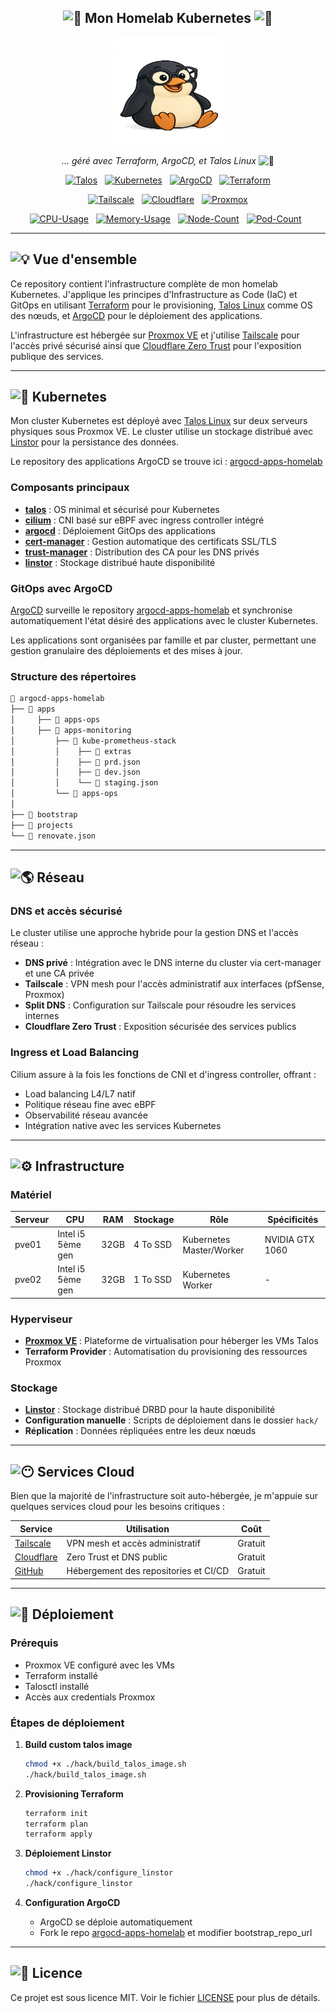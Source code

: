 <div align="center">

## <img src="https://fonts.gstatic.com/s/e/notoemoji/latest/1f680/512.gif" alt="🚀" width="16" height="16"> Mon Homelab Kubernetes <img src="https://fonts.gstatic.com/s/e/notoemoji/latest/1f6a7/512.gif" alt="🚧" width="16" height="16">

<img src="assets/wheezy_logo.png" align="center" width="175px" height="175px"/>


_... géré avec Terraform, ArgoCD, et Talos Linux_ <img src="https://fonts.gstatic.com/s/e/notoemoji/latest/1f916/512.gif" alt="🤖" width="16" height="16">

</div>

<div align="center">

[![Talos](https://img.shields.io/badge/Talos-Linux-blue?style=for-the-badge&logo=talos&logoColor=white)](https://talos.dev)&nbsp;&nbsp;
[![Kubernetes](https://img.shields.io/badge/Kubernetes-1.32.2-blue?style=for-the-badge&logo=kubernetes&logoColor=white)](https://kubernetes.io)&nbsp;&nbsp;
[![ArgoCD](https://img.shields.io/badge/ArgoCD-GitOps-blue?style=for-the-badge&logo=argo&logoColor=white)](https://argo-cd.readthedocs.io)&nbsp;&nbsp;
[![Terraform](https://img.shields.io/badge/Terraform-IaC-blue?style=for-the-badge&logo=terraform&logoColor=white)](https://terraform.io)

</div>

<div align="center">

[![Tailscale](https://img.shields.io/badge/Tailscale-VPN-brightgreen?style=for-the-badge&logo=tailscale&logoColor=white)](https://tailscale.com)&nbsp;&nbsp;
[![Cloudflare](https://img.shields.io/badge/Cloudflare-ZeroTrust-brightgreen?style=for-the-badge&logo=cloudflare&logoColor=white)](https://www.cloudflare.com)&nbsp;&nbsp;
[![Proxmox](https://img.shields.io/badge/Proxmox-VE-brightgreen?style=for-the-badge&logo=proxmox&logoColor=white)](https://proxmox.com)

</div>

<div align="center">

[![CPU-Usage](https://img.shields.io/endpoint?url=https%3A%2F%2Fkromgo.wheezy.fr%2Fcluster_cpu_usage&style=flat-square&label=CPU)](https://kromgo.wheezy.fr)&nbsp;&nbsp;
[![Memory-Usage](https://img.shields.io/endpoint?url=https%3A%2F%2Fkromgo.wheezy.fr%2Fcluster_memory_usage&style=flat-square&label=Memory)](https://kromgo.wheezy.fr)&nbsp;&nbsp;
[![Node-Count](https://img.shields.io/endpoint?url=https%3A%2F%2Fkromgo.wheezy.fr%2Fcluster_nodes_ready)](https://kromgo.wheezy.fr)&nbsp;&nbsp;
[![Pod-Count](https://img.shields.io/endpoint?url=https%3A%2F%2Fkromgo.wheezy.fr%2Fcluster_pods_running)](https://kromgo.wheezy.fr)&nbsp;&nbsp;
</div>

---

## <img src="https://fonts.gstatic.com/s/e/notoemoji/latest/1f4a1/512.gif" alt="💡" width="20" height="20"> Vue d'ensemble

Ce repository contient l'infrastructure complète de mon homelab Kubernetes. J'applique les principes d'Infrastructure as Code (IaC) et GitOps en utilisant [Terraform](https://www.terraform.io/) pour le provisioning, [Talos Linux](https://www.talos.dev/) comme OS des nœuds, et [ArgoCD](https://argo-cd.readthedocs.io/) pour le déploiement des applications.

L'infrastructure est hébergée sur [Proxmox VE](https://proxmox.com/) et j'utilise [Tailscale](https://tailscale.com/) pour l'accès privé sécurisé ainsi que [Cloudflare Zero Trust](https://www.cloudflare.com/) pour l'exposition publique des services.

---

## <img src="https://fonts.gstatic.com/s/e/notoemoji/latest/1f331/512.gif" alt="🌱" width="20" height="20"> Kubernetes

Mon cluster Kubernetes est déployé avec [Talos Linux](https://www.talos.dev/) sur deux serveurs physiques sous Proxmox VE. Le cluster utilise un stockage distribué avec [Linstor](https://linbit.com/linstor/) pour la persistance des données.

Le repository des applications ArgoCD se trouve ici : [argocd-apps-homelab](https://github.com/florianspk/argocd-apps-homelab)

### Composants principaux

- **[talos](https://www.talos.dev/)** : OS minimal et sécurisé pour Kubernetes
- **[cilium](https://github.com/cilium/cilium)** : CNI basé sur eBPF avec ingress controller intégré
- **[argocd](https://argo-cd.readthedocs.io/)** : Déploiement GitOps des applications
- **[cert-manager](https://github.com/cert-manager/cert-manager)** : Gestion automatique des certificats SSL/TLS
- **[trust-manager](https://github.com/cert-manager/trust-manager)** : Distribution des CA pour les DNS privés
- **[linstor](https://linbit.com/linstor/)** : Stockage distribué haute disponibilité

### GitOps avec ArgoCD

[ArgoCD](https://argo-cd.readthedocs.io/) surveille le repository [argocd-apps-homelab](https://github.com/florianspk/argocd-apps-homelab) et synchronise automatiquement l'état désiré des applications avec le cluster Kubernetes.

Les applications sont organisées par famille et par cluster, permettant une gestion granulaire des déploiements et des mises à jour.

### Structure des répertoires

```sh
📁 argocd-apps-homelab
├── 📁 apps
│     ├── 📁 apps-ops
│     ├── 📁 apps-monitoring
│         ├── 📁 kube-prometheus-stack
│         │    ├── 📁 extras
│         │    ├── 📄 prd.json
│         │    ├── 📄 dev.json
│         │    └── 📄 staging.json
│         └── 📁 apps-ops
│
├── 📁 bootstrap
├── 📁 projects
└── 📄 renovate.json
```

---

## <img src="https://fonts.gstatic.com/s/e/notoemoji/latest/1f30e/512.gif" alt="🌎" width="20" height="20"> Réseau

### DNS et accès sécurisé

Le cluster utilise une approche hybride pour la gestion DNS et l'accès réseau :

- **DNS privé** : Intégration avec le DNS interne du cluster via cert-manager et une CA privée
- **Tailscale** : VPN mesh pour l'accès administratif aux interfaces (pfSense, Proxmox)
- **Split DNS** : Configuration sur Tailscale pour résoudre les services internes
- **Cloudflare Zero Trust** : Exposition sécurisée des services publics

### Ingress et Load Balancing

Cilium assure à la fois les fonctions de CNI et d'ingress controller, offrant :
- Load balancing L4/L7 natif
- Politique réseau fine avec eBPF
- Observabilité réseau avancée
- Intégration native avec les services Kubernetes

---

## <img src="https://fonts.gstatic.com/s/e/notoemoji/latest/2699_fe0f/512.gif" alt="⚙" width="20" height="20"> Infrastructure

### Matériel

| Serveur | CPU | RAM | Stockage | Rôle | Spécificités |
|---------|-----|-----|----------|------|-------------|
| pve01 | Intel i5 5ème gen | 32GB | 4 To SSD | Kubernetes Master/Worker | NVIDIA GTX 1060 |
| pve02 | Intel i5 5ème gen | 32GB | 1 To SSD | Kubernetes Worker | - |

### Hyperviseur

- **[Proxmox VE](https://proxmox.com/)** : Plateforme de virtualisation pour héberger les VMs Talos
- **Terraform Provider** : Automatisation du provisioning des ressources Proxmox

### Stockage

- **[Linstor](https://linbit.com/linstor/)** : Stockage distribué DRBD pour la haute disponibilité
- **Configuration manuelle** : Scripts de déploiement dans le dossier `hack/`
- **Réplication** : Données répliquées entre les deux nœuds

---

## <img src="https://fonts.gstatic.com/s/e/notoemoji/latest/1f636_200d_1f32b_fe0f/512.gif" alt="😶" width="20" height="20"> Services Cloud

Bien que la majorité de l'infrastructure soit auto-hébergée, je m'appuie sur quelques services cloud pour les besoins critiques :

| Service | Utilisation | Coût |
|---------|-------------|------|
| [Tailscale](https://tailscale.com/) | VPN mesh et accès administratif | Gratuit |
| [Cloudflare](https://www.cloudflare.com/) | Zero Trust et DNS public | Gratuit|
| [GitHub](https://github.com/) | Hébergement des repositories et CI/CD | Gratuit |

---

## <img src="https://fonts.gstatic.com/s/e/notoemoji/latest/1f680/512.gif" alt="🚀" width="20" height="20"> Déploiement

### Prérequis

- Proxmox VE configuré avec les VMs
- Terraform installé
- Talosctl installé
- Accès aux credentials Proxmox

### Étapes de déploiement

1. **Build custom talos image**
   ```bash
   chmod +x ./hack/build_talos_image.sh
   ./hack/build_talos_image.sh
   ```

2. **Provisioning Terraform**
   ```bash
   terraform init
   terraform plan
   terraform apply
   ```


3. **Déploiement Linstor**
   ```bash
   chmod +x ./hack/configure_linstor
   ./hack/configure_linstor
   ```

4. **Configuration ArgoCD**
   - ArgoCD se déploie automatiquement
   - Fork le repo  [argocd-apps-homelab](https://github.com/florianspk/argocd-apps-homelab) et modifier bootstrap_repo_url

---

## <img src="https://fonts.gstatic.com/s/e/notoemoji/latest/1f4dd/512.gif" alt="📝" width="20" height="20"> Licence

Ce projet est sous licence MIT. Voir le fichier [LICENSE](LICENSE) pour plus de détails.
